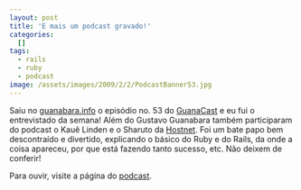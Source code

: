 ```yaml
--- 
layout: post
title: 'E mais um podcast gravado!'
categories: 
  []
tags:
  - rails
  - ruby
  - podcast
image: /assets/images/2009/2/2/PodcastBanner53.jpg
---
```


Saiu no [guanabara.info][gi] o episódio no. 53 do [GuanaCast][podcast] e eu fui o entrevistado da semana! Além do Gustavo Guanabara também participaram do podcast o Kauê Linden e o Sharuto da [Hostnet][]. Foi um bate papo bem descontraído e divertido, explicando o básico do Ruby e do Rails, da onde a coisa apareceu, por que está fazendo tanto sucesso, etc. Não deixem de conferir!

Para ouvir, visite a página do [podcast][].

[Hostnet]: http://hostnet.com.br
[gi]: http://www.guanabara.info/
[podcast]: http://www.guanabara.info/?p=7198
